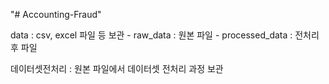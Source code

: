 "# Accounting-Fraud" 

data : csv, excel 파일 등 보관
    - raw_data : 원본 파일
    - processed_data : 전처리 후 파일

데이터셋전처리 : 원본 파일에서 데이터셋 전처리 과정 보관
